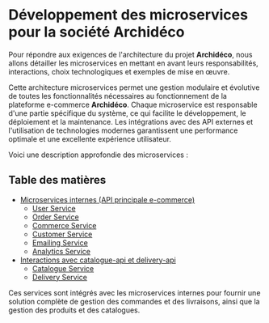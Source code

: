 # Développement des microservices pour la société Archidéco

Pour répondre aux exigences de l'architecture du projet **Archidéco**, nous allons détailler les microservices en mettant en avant leurs responsabilités, interactions, choix technologiques et exemples de mise en œuvre.

Cette architecture microservices permet une gestion modulaire et évolutive de toutes les fonctionnalités nécessaires au fonctionnement de la plateforme e-commerce **Archidéco**. Chaque microservice est responsable d'une partie spécifique du système, ce qui facilite le développement, le déploiement et la maintenance. Les intégrations avec des API externes et l'utilisation de technologies modernes garantissent une performance optimale et une excellente expérience utilisateur.

Voici une description approfondie des microservices :

## Table des matières

- [Microservices internes (API principale e-commerce)](#microservices-internes-api-principale-e-commerce)
  - [User Service](./ecommerce/user-service.md)
  - [Order Service](./ecommerce/order-service.md)
  - [Commerce Service](./ecommerce/commerce-service.md)
  - [Customer Service](./ecommerce/customer-service.md)
  - [Emailing Service](./ecommerce/emailing-service.md)
  - [Analytics Service](./ecommerce/analytics-service.md)
- [Interactions avec catalogue-api et delivery-api](#interactions-avec-catalogue-api-et-delivery-api)
  - [Catalogue Service](./catalogue.md)
  - [Delivery Service](./delivery.md)

Ces services sont intégrés avec les microservices internes pour fournir une solution complète de gestion des commandes et des livraisons, ainsi que la gestion des produits et des catalogues.
